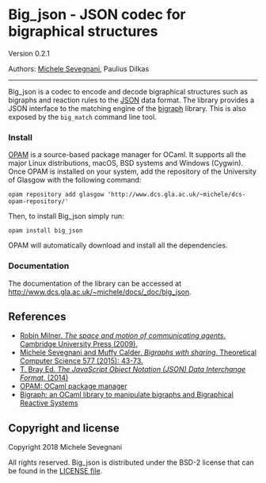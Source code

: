 # Big_json - JSON codec for bigraphical structures

Version 0.2.1

Authors: [Michele Sevegnani](http://www.dcs.gla.ac.uk/~michele), Paulius Dilkas

----------------------------------------------------------------------------

Big_json is a codec to encode and decode bigraphical structures such as bigraphs
and reaction rules to the [JSON][json] data format. The library provides a JSON
interface to the matching engine of the [bigraph][big_lib] library. This is
also exposed by the `big_match` command line tool.

### Install

[OPAM][opam] is a source-based package manager for OCaml. It supports all the
major Linux distributions, macOS, BSD systems and Windows (Cygwin). Once OPAM is
installed on your system, add the repository of the University of Glasgow with
the following command:

```
opam repository add glasgow 'http://www.dcs.gla.ac.uk/~michele/dcs-opam-repository/'
```

Then, to install Big_json simply run:

```
opam install big_json
```

OPAM will automatically download and install all the dependencies.

### Documentation

The documentation of the library can be accessed at
<http://www.dcs.gla.ac.uk/~michele/docs/_doc/big_json>.

## References

- [Robin Milner. *The space and motion of communicating agents*. Cambridge
  University Press (2009).][milner]  
- [Michele Sevegnani and Muffy Calder. *Bigraphs with sharing*. Theoretical
  Computer Science 577 (2015): 43-73.][share]  
- [T. Bray Ed. *The JavaScript Object Notation (JSON) Data Interchange Format*. (2014)][json]
- [OPAM: OCaml package manager][opam]  
- [Bigraph: an OCaml library to manipulate bigraphs and Bigraphical Reactive Systems][big_lib]  

[milner]:  <http://dl.acm.org/citation.cfm?id=1540607>
           "Robin Milner. The space and motion of communicating agents. Cambridge University Press (2009)."
[share]:   <http://doi.org/10.1016/j.tcs.2015.02.011>
           "Michele Sevegnani and Muffy Calder. Bigraphs with sharing. Theoretical Computer Science 577 (2015): 43-73."
[json]:    <http://tools.ietf.org/html/rfc7159>
           "T. Bray Ed. The JavaScript Object Notation (JSON) Data Interchange Format, 2014"
[opam]:    <http://opam.ocaml.org/> "OPAM: OCaml package manager"
[big_lib]: <http://www.dcs.gla.ac.uk/~michele/docs/_doc/bigraph/>
           "Bigraph: an OCaml library to manipulate bigraphs and Bigraphical Reactive Systems"

## Copyright and license

Copyright 2018 Michele Sevegnani

All rights reserved. Big_json is distributed under the BSD-2 license that can be
found in the [LICENSE file](LICENSE.md).
